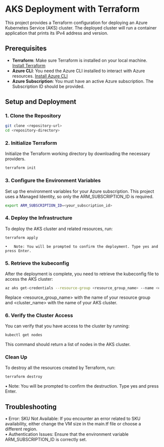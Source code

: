 # AKS Deployment with Terraform

This project provides a Terraform configuration for deploying an Azure Kubernetes Service (AKS) cluster. The deployed cluster will run a container application that prints its IPv4 address and version.

## Prerequisites

- **Terraform**: Make sure Terraform is installed on your local machine. [Install Terraform](https://www.terraform.io/downloads.html)
- **Azure CLI**: You need the Azure CLI installed to interact with Azure resources. [Install Azure CLI](https://docs.microsoft.com/en-us/cli/azure/install-azure-cli)
- **Azure Subscription**: You must have an active Azure subscription. The Subscription ID should be provided.

## Setup and Deployment

### 1. Clone the Repository

```bash
git clone <repository-url>
cd <repository-directory>
``` 

### 2. Initialize Terraform

Initialize the Terraform working directory by downloading the necessary providers.

```bash
terraform init
```

### 3. Configure the Environment Variables

Set up the environment variables for your Azure subscription. This project uses a Managed Identity, so only the ARM_SUBSCRIPTION_ID is required.
```bash
export ARM_SUBSCRIPTION_ID=<your_subscription_id>
``` 

### 4. Deploy the Infrastructure

To deploy the AKS cluster and related resources, run:
```bash
terraform apply
```
	•	Note: You will be prompted to confirm the deployment. Type yes and press Enter.

### 5. Retrieve the kubeconfig

After the deployment is complete, you need to retrieve the kubeconfig file to access the AKS cluster:
```bash
az aks get-credentials --resource-group <resource_group_name> --name <cluster_name>
``` 
Replace <resource_group_name> with the name of your resource group and <cluster_name> with the name of your AKS cluster.

### 6. Verify the Cluster Access

You can verify that you have access to the cluster by running:
```bash
kubectl get nodes
```
This command should return a list of nodes in the AKS cluster.

### Clean Up

To destroy all the resources created by Terraform, run:
```bash
terraform destroy
```  

•	Note: You will be prompted to confirm the destruction. Type yes and press Enter.

## Troubleshooting

•	Error: SKU Not Available: If you encounter an error related to SKU availability, either change the VM size in the main.tf file or choose a different region.  
•	Authentication Issues: Ensure that the environment variable ARM_SUBSCRIPTION_ID is correctly set.
